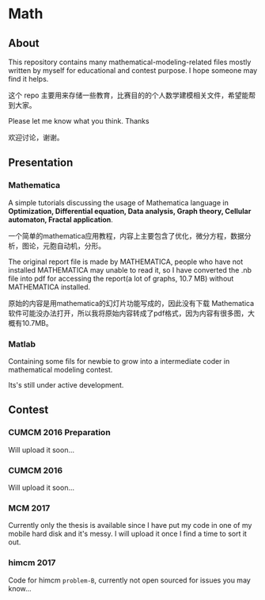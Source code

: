 # Math

## About

This repository contains many mathematical-modeling-related files mostly written by myself for educational and contest purpose. I hope someone may find it helps.

这个 repo 主要用来存储一些教育，比赛目的的个人数学建模相关文件，希望能帮到大家。

Please let me know what you think. Thanks

欢迎讨论，谢谢。

## Presentation

### Mathematica

A simple tutorials discussing the usage of Mathematica language in **Optimization, Differential equation, Data analysis, Graph theory, Cellular automaton, Fractal application**.

一个简单的mathematica应用教程，内容上主要包含了优化，微分方程，数据分析，图论，元胞自动机，分形。

The original report file is made by MATHEMATICA, people who have not installed MATHEMATICA may unable to read it, so I have converted the .nb file into pdf for accessing the report(a lot of graphs, 10.7 MB) without MATHEMATICA installed.

原始的内容是用mathematica的幻灯片功能写成的，因此没有下载 Mathematica 软件可能没办法打开，所以我将原始内容转成了pdf格式，因为内容有很多图，大概有10.7MB。

### Matlab

Containing some fils for newbie to grow into a intermediate coder in mathematical modeling contest.

Its's still under active development.


## Contest

### CUMCM 2016 Preparation

Will upload it soon...

### CUMCM 2016

Will upload it soon...

### MCM 2017

Currently only the thesis is available since I have put my code in one of my mobile hard disk and it's messy. I will upload it once I find a time to sort it out.

### himcm 2017

Code for himcm `problem-B`, currently not open sourced for issues you may know...


